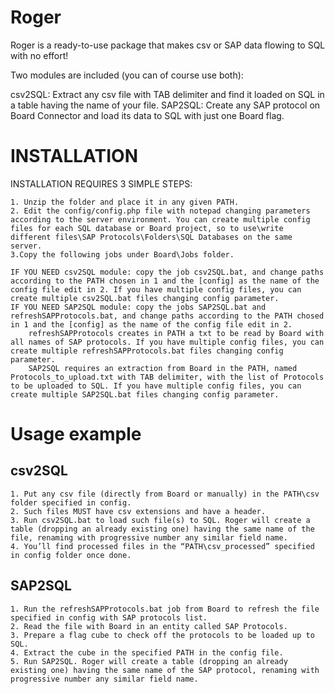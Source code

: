 # Roger

Roger is a ready-to-use package that makes csv or SAP data flowing to SQL with no effort!

Two modules are included (you can of course use both):

csv2SQL: Extract any csv file with TAB delimiter and find it loaded on SQL in a table having the name of your file.
SAP2SQL: Create any SAP protocol on Board Connector and load its data to SQL with just one Board flag.

# INSTALLATION

INSTALLATION REQUIRES 3 SIMPLE STEPS:

    1. Unzip the folder and place it in any given PATH.
    2. Edit the config/config.php file with notepad changing parameters according to the server environment. You can create multiple config files for each SQL database or Board project, so to use\write different files\SAP Protocols\Folders\SQL Databases on the same server.
    3.Copy the following jobs under Board\Jobs folder.

    IF YOU NEED csv2SQL module: copy the job csv2SQL.bat, and change paths according to the PATH chosen in 1 and the [config] as the name of the config file edit in 2. If you have multiple config files, you can create multiple csv2SQL.bat files changing config parameter.
    IF YOU NEED SAP2SQL module: copy the jobs SAP2SQL.bat and refreshSAPProtocols.bat, and change paths according to the PATH chosed in 1 and the [config] as the name of the config file edit in 2.
        refreshSAPProtocols creates in PATH a txt to be read by Board with all names of SAP protocols. If you have multiple config files, you can create multiple refreshSAPProtocols.bat files changing config parameter.
        SAP2SQL requires an extraction from Board in the PATH, named Protocols_to_upload.txt with TAB delimiter, with the list of Protocols to be uploaded to SQL. If you have multiple config files, you can create multiple SAP2SQL.bat files changing config parameter.

# Usage example

## csv2SQL

    1. Put any csv file (directly from Board or manually) in the PATH\csv folder specified in config.
    2. Such files MUST have csv extensions and have a header.
    3. Run csv2SQL.bat to load such file(s) to SQL. Roger will create a table (dropping an already existing one) having the same name of the file, renaming with progressive number any similar field name.
    4. You’ll find processed files in the “PATH\csv_processed” specified in config folder once done.

## SAP2SQL

    1. Run the refreshSAPProtocols.bat job from Board to refresh the file specified in config with SAP protocols list.
    2. Read the file with Board in an entity called SAP Protocols.
    3. Prepare a flag cube to check off the protocols to be loaded up to SQL.
    4. Extract the cube in the specified PATH in the config file.
    5. Run SAP2SQL. Roger will create a table (dropping an already existing one) having the same name of the SAP protocol, renaming with progressive number any similar field name.
